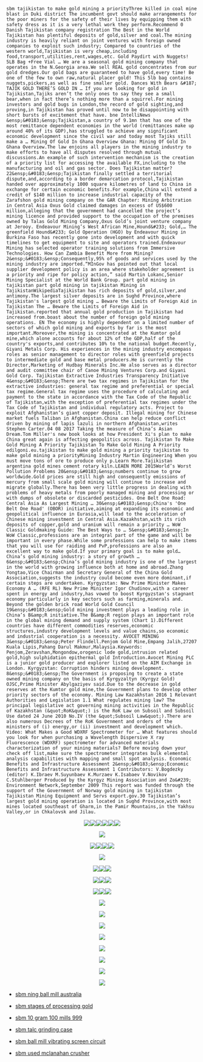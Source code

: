
```
sbm tajikistan to make gold mining a priorityThree killed in coal mine blast in Duki district The incumbent govt should make arrangements for the poor miners for the safety of their lives by equipping them with safety dress as it is a very lethal work they perform.Recommend 0 Danish Tajikistan company registration The Best in the World Tajikistan has plentiful deposits of gold,silver and coal.The mining industry is heavily reliant on joint ventures with foreign owned companies to exploit such industry; Compared to countries of the western world,Tajikistan is very cheap,including food,transport,utilities,rent,wages,etc. Gold Paydirt with Nuggets! 5LB Bag +Free Vial … We are a seasonal gold mining company that operates in the N.Georgia area.We sell REAL gold concentrates from our gold dredges.Our gold bags are guaranteed to have gold,every time! Be one of the few to own raw,natural placer gold! This 5lb bag contains nuggets,pickers,as well as fine smaller gold. Dances With Bears &#187; TAJIK GOLD THERE’S GOLD IN … If you are looking for gold in Tajikistan,Tajiks aren’t the only ones to say they see a small bear,when in fact there’s nothing more than a squirrel.For mining investors and gold bugs in London,the record of gold sighting,and proving,in Tajikistan has proved until now to be disappointing with short bursts of excitement that have. bne IntelliNews &ensp;&#0183;&ensp;Tajikistan,a country of 9.1mn that has one of the most remittance dependent economies in the world (remittances make up around 40% of its GDP),has struggled to achieve any significant economic development since the civil war and today most Tajiks still make a … Mining Of Gold In Ghana Overview Ghana: Mining Of Gold In Ghana Overview.The law enjoins all players in the mining industry to make efforts to have all disputes resolved through mutual discussions.An example of such intervention mechanism is the creation of a priority list for accessing the available FX,including to the manufacturing and oil and gas sector. Does Tajikistan matter? 22&ensp;&#0183;&ensp;Tajikistan finally settled a territorial dispute,and,according to a border demarcation protocol,Tajikistan handed over approximately 1000 square kilometres of land to China in exchange for certain economic benefits.For example,China will extend a credit of $140 million to increase industrial capacity of the Zarafshon gold mining company on the GAR Chapter: Mining Arbitration in Central Asia Oxus Gold claimed damages in excess of US$600 million,alleging that the government had cancelled the project’s mining licence and provided support to the occupation of the premises owned by Talas Gold Mining Company,Oxus Gold’s joint venture company at Jerooy. Endeavour Mining’s West African Mine,Hound&#233; Gold,… The greenfield Hound&#233; Gold Operation (HGO) by Endeavour Mining in Burkina Faso has recently gone into development and with quick timelines to get equipment to site and operators trained.Endeavour Mining has selected operator training solutions from Immersive Technologies. How Can Zambia Benefit More from Mining? 2&ensp;&#0183;&ensp;Consequently,95% of goods and services used by the mining industry are imported.“MInGov has pointed out that local supplier development policy is an area where stakeholder agreement is a priority and ripe for policy action,” said Martin Lokanc,Senior Mining Specialist at the World Bank Group. part gold mining in tajikistan part gold mining in tajikistan Mining in TajikistanWikipediaTajikistan has rich deposits of gold,silver,and antimony.The largest silver deposits are in Sughd Province,where Tajikistan's largest gold mining … Beware the Limits of Foreign Aid in Tajikistan The … Beware the Limits of Foreign Aid in Tajikistan.reported that annual gold production in Tajikistan had increased from.boast about the number of foreign gold mining operations. EN The economy is highly dependent on a limited number of sectors of which gold mining and exports by far is the most important.Moreover,the mining is concentrated at the Kumtor gold mine,which alone accounts for about 12% of the GDP,half of the country's exports,and contributes 10% to the national budget.Recently, Giyani Metals Corp. His experiences in the mining industry encompass roles as senior management to director roles with greenfield projects to intermediate gold and base metal producers.He is currently the Director,Marketing of Hudbay Minerals Inc.He also serves as a director and audit committee chair of Canoe Mining Ventures Corp.and Giyani Gold Corp. Tajikistan Extractive Industries Transparency Initiative 4&ensp;&#0183;&ensp;There are two tax regimes in Tajikistan for the extractive industries: general tax regime and preferential or special tax regime.General tax regime uses the procedure of calculating and payment to the state in accordance with the Tax Code of the Republic of Tajikistan,with the exception of preferential tax regimes under the Tax Code of Tajikistan and individual regulatory acts. Project to exploit Afghanistan’s giant copper deposit. Illegal mining for Chinese market fuels Taliban in Afghanistan.China can help reduce conflict driven by mining of lapis lazuli in northern Afghanistan,writes Stephen Carter.04 08 2017 Taking the measure of China’s Asian Dream.Tom Miller's new book looks at how President Xi's plan to make China great again is affecting geopolitics across. Tajikistan To Make Gold Mining A Priority Tajikistan To Make Gold Mining A Priority edilgoni.eu.tajikistan to make gold mining a priority tajikistan to make gold mining a priorityMining Industry Martin Engineering When you must move tons of ore to produce only p.Learn More.Tajikistan argentina gold mines cement rotary kiln.LEAEN MORE 2015World’s Worst Pollution Problems 20&ensp;&#0183;&ensp;numbers continue to grow worldwide.Gold prices are still high and consequently emissions of mercury from small scale gold mining will continue to increase and migrate globally.There has been very little progress in dealing with problems of heavy metals from poorly managed mining and processing or with dumps of obsolete or discarded pesticides. One Belt One Road: Central Asia As Largest Mining … 30&ensp;&#0183;&ensp;China's 'One Belt One Road' (OBOR) initiative,aiming at expanding its economic and geopolitical influence in Eurasia,will lead to the acceleration of Chinese mining investment in Central Asia.Kazakhstan,with its rich deposits of copper,gold and uranium will remain a priority … WoW Classic Goldmaking Guide: The Best Ways to … 5&ensp;&#0183;&ensp;In WoW Classic,professions are an integral part of the game and will be important in every phase.While some professions can help to make items that you will use for raiding and PvP,professions are also an excellent way to make gold.If your primary goal is to make gold… China’s gold mining industry: a story of growth … 6&ensp;&#0183;&ensp;China’s gold mining industry is one of the largest in the world with growing influence both at home and abroad.Zhang Yongtao,Vice Chairman and Secretary General of the China Gold Association,suggests the industry could become even more dominant,if certain steps are undertaken. Kyrgyzstan: New Prime Minister Makes Economy A … (RFE RL) New Prime Minister Igor Chudinov,with a career spent in energy and industry,has vowed to boost Kyrgyzstan's stagnant economy particularly in key sectors such as farming,minerals and. Beyond the golden brick road World Gold Council 19&ensp;&#0183;&ensp;Gold mining investment plays a leading role in China’s B&amp;R initiative.The B&amp;R region plays an important role in the global mining demand and supply system (Chart 1).Different countries have different commodities reserves,economic structures,industry development levels and value chains,so economic and industrial cooperation is a necessity. AVOCET MINING 3&ensp;&#0183;&ensp;Peter Flindell.Penjom Gold Mine,Empang Jalih,27207 Kuala Lipis,Pahang Darul Makmur,Malaysia.Keywords: Penjom,Zeravshan,Mongondow,orogenic lode gold,intrusion related gold,high sulphidation epithermal gold Introduction.Avocet Mining PLC is a junior gold producer and explorer listed on the AIM Exchange in London. Kyrgyzstan: Corruption hinders mining development. 8&ensp;&#0183;&ensp;The Government is proposing to create a state owned mining company on the basis of Kyrgyzaltyn (Kyrgyz Gold) OJSC,Prime Minister Abylgaziyev said.Due to the decrease in gold reserves at the Kumtor gold mine,the Government plans to develop other priority sectors of the economy. Mining Law Kazakhstan 2016 1 Relevant Authorities and Legislation 1.1 What regulates mining law? The principal legislative act governing mining activities in the Republic of Kazakhstan (&quot;RoK&quot;) is the RoK Law on Subsoil and Subsoil Use dated 24 June 2010 No.IV (the &quot;Subsoil Law&quot;).There are also numerous Decrees of the RoK Government and orders of the ministers of (i) energy,or (ii) investment and development which. Video: What Makes a Good WDXRF Spectrometer for … What features should you look for when purchasing a Wavelength Dispersive X ray Fluorescence (WDXRF) spectrometer for advanced materials characterization of your mining materials? Before moving down your check off list,make sure the spectrometer integrates bulk elemental analysis capabilities with mapping and small spot analysis. Economic Benefits and Infrastructure Assessment 2&ensp;&#0183;&ensp;Economic Benefits and Infrastructure Assessment 1 Contributors: V.Bogdezky (editor) K.Ibraev M.Suyunbaev K.Murzaev K.Isabaev V.Novikov C.Stuhlberger Produced by the Kyrgyz Mining Association and Zo&#239; Environment Network,September 2009 This report was funded through the support of the Government of Norway gold mining in tajikistan Tajikistan Mining Equipment and Servs export.gov.30 Tajikistan’s largest gold mining operation is located in Sughd Province,with most mines located southeast of Gharm,in the Pamir Mountains,in the Yakhsu Valley,or in Chkalovsk and Jilau. 
```

<div align="center">
  
<a rel="nofollow" href="https://m.shibang-china.com?f=github&k=sbm+tajikistan+to+make+gold+mining+a+priority"><img src="https://static.shibang-china.com/en/l.png"></a><img src="https://static.shibang-china.com/en/hw.png"><a rel="nofollow" href="https://m.shibang-china.com/product/?f=github&k=sbm+tajikistan+to+make+gold+mining+a+priority"><img src="https://static.shibang-china.com/en/p.png"></a><a rel="nofollow" href="https://m.shibang-china.com/cases/?f=github&k=sbm+tajikistan+to+make+gold+mining+a+priority"><img src="https://static.shibang-china.com/en/c.png"></a><a rel="nofollow" href="https://m.shibang-china.com/news/?f=github&k=sbm+tajikistan+to+make+gold+mining+a+priority"><img src="https://static.shibang-china.com/en/n.png"></a><a rel="nofollow" href="https://m.shibang-china.com?f=github&k=sbm+tajikistan+to+make+gold+mining+a+priority"><img src="https://static.shibang-china.com/en/m.png"></a>

<a rel="nofollow" href="https://m.shibang-china.com/product/?f=github&k=sbm+tajikistan+to+make+gold+mining+a+priority"><img src="https://static.shibang-china.com/en/b.jpg"></a>
  
<a rel="nofollow" href="https://m.shibang-china.com/solution-aggregate.html?f=github&k=sbm+tajikistan+to+make+gold+mining+a+priority"><img src="https://static.shibang-china.com/en/a.jpg"></a><a rel="nofollow" href="https://m.shibang-china.com/solution-mine.html?f=github&k=sbm+tajikistan+to+make+gold+mining+a+priority"><img src="https://static.shibang-china.com/en/m.jpg"></a><a rel="nofollow" href="https://m.shibang-china.com/solution-mill.html?f=github&k=sbm+tajikistan+to+make+gold+mining+a+priority"><img src="https://static.shibang-china.com/en/g.jpg"></a><a rel="nofollow" href="https://m.shibang-china.com/solution-epc.html?f=github&k=sbm+tajikistan+to+make+gold+mining+a+priority"><img src="https://static.shibang-china.com/en/e.jpg"></a>

<a rel="nofollow" href="https://m.shibang-china.com/product/?f=github&k=sbm+tajikistan+to+make+gold+mining+a+priority"><img src="https://static.shibang-china.com/en/a-p.png"></a>

<a rel="nofollow" href="https://m.shibang-china.com/product/crusher/c6x.html?f=github&k=sbm+tajikistan+to+make+gold+mining+a+priority"><img src="https://static.shibang-china.com/en/j.jpg"></a><a rel="nofollow" href="https://m.shibang-china.com/product/crusher/ci5x.html?f=github&k=sbm+tajikistan+to+make+gold+mining+a+priority"><img src="https://static.shibang-china.com/en/i.jpg"></a><a rel="nofollow" href="https://m.shibang-china.com/product/crusher/hst.html?f=github&k=sbm+tajikistan+to+make+gold+mining+a+priority"><img src="https://static.shibang-china.com/en/c.jpg"></a>

<a rel="nofollow" href="https://m.shibang-china.com/product/mill/mtw.html?f=github&k=sbm+tajikistan+to+make+gold+mining+a+priority"><img src="https://static.shibang-china.com/en/mtw.jpg"></a><a rel="nofollow" href="https://m.shibang-china.com/product/mill/scm.html?f=github&k=sbm+tajikistan+to+make+gold+mining+a+priority"><img src="https://static.shibang-china.com/en/scm.jpg"></a><a rel="nofollow" href="https://m.shibang-china.com/product/mill/lm.html?f=github&k=sbm+tajikistan+to+make+gold+mining+a+priority"><img src="https://static.shibang-china.com/en/lm.jpg"></a>

<a rel="nofollow" href="https://m.shibang-china.com/product/sand/vsi6x.html?f=github&k=sbm+tajikistan+to+make+gold+mining+a+priority"><img src="https://static.shibang-china.com/en/6x.jpg"></a><a rel="nofollow" href="https://m.shibang-china.com/product/sand/vu.html?f=github&k=sbm+tajikistan+to+make+gold+mining+a+priority"><img src="https://static.shibang-china.com/en/vu.jpg"></a><a rel="nofollow" href="https://m.shibang-china.com/product/mobile/klun.html?f=github&k=sbm+tajikistan+to+make+gold+mining+a+priority"><img src="https://static.shibang-china.com/en/k.jpg"></a>

<a rel="nofollow" href="https://m.shibang-china.com/cases/?f=github&k=sbm+tajikistan+to+make+gold+mining+a+priority"><img src="https://static.shibang-china.com/en/case.png"></a>

<a rel="nofollow" href="https://m.shibang-china.com/cases/aggregate/202.html?f=github&k=sbm+tajikistan+to+make+gold+mining+a+priority"><img src="https://static.shibang-china.com/en/c-1.jpg"></a>

<a rel="nofollow" href="https://m.shibang-china.com/cases/aggregate/203.html?f=github&k=sbm+tajikistan+to+make+gold+mining+a+priority"><img src="https://static.shibang-china.com/en/c-2.jpg"></a>

<a rel="nofollow" href="https://m.shibang-china.com/cases/mill/123.html?f=github&k=sbm+tajikistan+to+make+gold+mining+a+priority"><img src="https://static.shibang-china.com/en/c-3.jpg"></a>

<a rel="nofollow" href="https://m.shibang-china.com/contact_us.html?f=github&k=sbm+tajikistan+to+make+gold+mining+a+priority"><img src="https://static.shibang-china.com/en/contact.png"></a>

<a rel="nofollow" href="https://swt.shibang-china.com/?f=github&k=sbm+tajikistan+to+make+gold+mining+a+priority"><img src="https://static.shibang-china.com/en/chat.png"></a>

<a rel="nofollow" href="https://whatsapp.shibangsoft.com/WhatsApp.php?f=github&k=sbm+tajikistan+to+make+gold+mining+a+priority"><img src="https://static.shibang-china.com/en/whatsapp.png"></a>

<a rel="nofollow" href="https://m.shibang-china.com/?f=github&k=sbm+tajikistan+to+make+gold+mining+a+priority"><img src="https://static.shibang-china.com/en/website.png"></a>

</div>


* [sbm ning ball mill australia](sbm%20ning%20ball%20mill%20australia.md)

* [sbm stages of processing gold](sbm%20stages%20of%20processing%20gold.md)

* [sbm 10 gram 100 mills 999](sbm%2010%20gram%20100%20mills%20999.md)

* [sbm talc grinding case](sbm%20talc%20grinding%20case.md)

* [sbm ball mill vibrating screen circuit](sbm%20ball%20mill%20vibrating%20screen%20circuit.md)

* [sbm used mclanahan crusher](sbm%20used%20mclanahan%20crusher.md)
